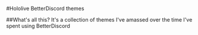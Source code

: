 #Hololive BetterDiscord themes

##What's all this?
It's a collection of themes I've amassed over the time I've spent using BetterDiscord
